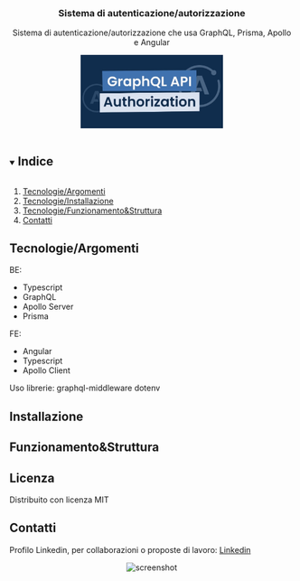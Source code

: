 <br />
<p align="center">

  <h3 align="center">Sistema di autenticazione/autorizzazione </h3>

  <p align="center">
    Sistema di autenticazione/autorizzazione che usa GraphQL, Prisma, Apollo e Angular
  </p>
    <p align="center">
    <img src="/FE/src/assets/authgraphql.jpg" alt="screenshot" width="50%">
  </p>
</p>

<details open="open">
  <summary><h2 style="display: inline-block">Indice</h2></summary>
  <ol>
    <li><a href="#tecnologieargomenti">Tecnologie/Argomenti</a></li>
    <li><a href="#installazione">Tecnologie/Installazione</a></li>
    <li><a href="#Funzionamento&Struttura">Tecnologie/Funzionamento&Struttura</a></li>
    <li><a href="#contatti">Contatti</a></li>
  </ol>
</details>

## Tecnologie/Argomenti

BE:
* Typescript
* GraphQL
* Apollo Server
* Prisma

FE:
* Angular
* Typescript
* Apollo Client

Uso librerie:
graphql-middleware
dotenv

## Installazione

## Funzionamento&Struttura

## Licenza

Distribuito con licenza MIT

## Contatti
Profilo Linkedin, per collaborazioni o proposte di lavoro: [Linkedin](https://www.linkedin.com/in/giacomo-borsellino-4039071b7/)
  </p>
    <p align="center">
    <img src="https://media.tenor.com/_RYK0Ae4XakAAAAi/vibing-cool-dogs.gif" alt="screenshot" width="50%">
  </p>
